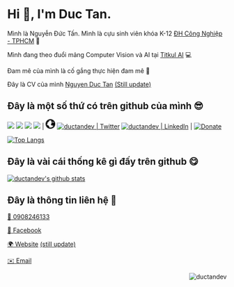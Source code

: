 # Hi 👋, I'm Duc Tan.

Mình là Nguyễn Đức Tấn. Mình là cựu sinh viên khóa K-12 [ĐH Công Nghiệp - TPHCM](http://iuh.edu.vn/) 💼

Mình đang theo đuổi mảng Computer Vision và AI tại [Titkul AI](https://titkul.com/) 💻

Đam mê của mình là cố gắng thực hiện đam mê 💖

Đây là CV của mình [Nguyen Duc Tan](https://www.facebook.com/nguyen.duc.tan999/) [(Still update)]()
## Đây là một số thứ có trên github của mình 😎
![](https://img.shields.io/badge/-Python-333?style=flat-square&logo=Python&logoColor=fff)
![](https://img.shields.io/badge/-C/C++-c14438?style=flat-square&logo=C&logoColor=fff)
![](https://img.shields.io/badge/-PyTorch-e34f26?style=flat-square&logo=PyTorch&logoColor=fff)
![](https://img.shields.io/badge/-TensorFlow-e5cd0c?style=flat-square&logo=TensorFlow&logoColor=fff) |
[<img alt="aicurious.io" width="22px" src="https://raw.githubusercontent.com/iconic/open-iconic/master/svg/globe.svg" />][website]
[<img alt="ductandev | Twitter" width="22px" src="https://cdn.jsdelivr.net/npm/simple-icons@v3/icons/twitter.svg" />][twitter]
[<img alt="ductandev | LinkedIn" width="22px" src="https://cdn.jsdelivr.net/npm/simple-icons@v3/icons/linkedin.svg" />][linkedin] |
[![Donate](https://img.shields.io/badge/BuyMe-ACoffee-green)]()

[![Top Langs](https://github-readme-stats.vercel.app/api/top-langs/?username=ductandev&layout=compact)](#)
## Đây là vài cái thống kê gì đấy trên github 😋
[![ductandev's github stats](https://github-readme-stats.vercel.app/api?username=ductandev&show_icons=true&theme=default)](https://github.com/ductandev/)
## Đây là thông tin liên hệ 📣
[📱 0908246133](https://tel:+84908246133)

[📘 Facebook](https://www.facebook.com/nguyen.duc.tan999/)

[🌍 Website](https://www.facebook.com/nguyen.duc.tan999/) [(still update)]()

[✉️ Email](mailto:nguyenductan998@gmail.com)

<p align="right"> <img src="https://komarev.com/ghpvc/?username=ductandev&label=Profile%20views&color=0e75b6&style=flat" alt="ductandev" /> </p>

[website]: https://
[twitter]: https://twitter.com/ductandev
[linkedin]: https://
